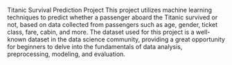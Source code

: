 Titanic Survival Prediction Project
This project utilizes machine learning techniques to predict whether a passenger aboard the Titanic survived or not, based on data collected from passengers such as age, gender, ticket class, fare, cabin, and more. The dataset used for this project is a well-known dataset in the data science community, providing a great opportunity for beginners to delve into the fundamentals of data analysis, preprocessing, modeling, and evaluation.
